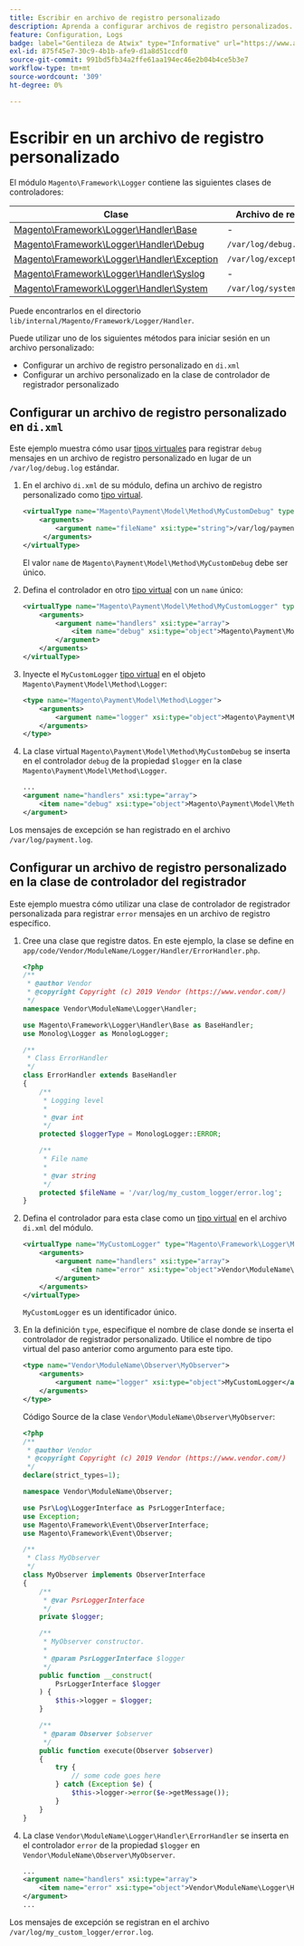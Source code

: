 ```yaml
---
title: Escribir en archivo de registro personalizado
description: Aprenda a configurar archivos de registro personalizados.
feature: Configuration, Logs
badge: label="Gentileza de Atwix" type="Informative" url="https://www.atwix.com/" tooltip="Atwix"
exl-id: 875f45e7-30c9-4b1b-afe9-d1a8d51ccdf0
source-git-commit: 991bd5fb34a2ffe61aa194ec46e2b04b4ce5b3e7
workflow-type: tm+mt
source-wordcount: '309'
ht-degree: 0%

---
```


# Escribir en un archivo de registro personalizado

El módulo `Magento\Framework\Logger` contiene las siguientes clases de controladores:

| Clase | Archivo de registro |
| ----- | -------- |
| [Magento\Framework\Logger\Handler\Base][base] | - |
| [Magento\Framework\Logger\Handler\Debug][debug] | `/var/log/debug.log` |
| [Magento\Framework\Logger\Handler\Exception][exception] | `/var/log/exception.log` |
| [Magento\Framework\Logger\Handler\Syslog][syslog] | - |
| [Magento\Framework\Logger\Handler\System][system] | `/var/log/system.log` |

Puede encontrarlos en el directorio `lib/internal/Magento/Framework/Logger/Handler`.

Puede utilizar uno de los siguientes métodos para iniciar sesión en un archivo personalizado:

- Configurar un archivo de registro personalizado en `di.xml`
- Configurar un archivo personalizado en la clase de controlador de registrador personalizado

## Configurar un archivo de registro personalizado en `di.xml`

Este ejemplo muestra cómo usar [tipos virtuales](https://developer.adobe.com/commerce/php/development/build/dependency-injection-file/#virtual-types) para registrar `debug` mensajes en un archivo de registro personalizado en lugar de un `/var/log/debug.log` estándar.

1. En el archivo `di.xml` de su módulo, defina un archivo de registro personalizado como [tipo virtual](https://developer.adobe.com/commerce/php/development/build/dependency-injection-file/#virtual-types).

   ```xml
   <virtualType name="Magento\Payment\Model\Method\MyCustomDebug" type="Magento\Framework\Logger\Handler\Base">
       <arguments>
           <argument name="fileName" xsi:type="string">/var/log/payment.log</argument>
        </arguments>
   </virtualType>
   ```

   El valor `name` de `Magento\Payment\Model\Method\MyCustomDebug` debe ser único.

1. Defina el controlador en otro [tipo virtual](https://developer.adobe.com/commerce/php/development/build/dependency-injection-file/#virtual-types) con un `name` único:

   ```xml
   <virtualType name="Magento\Payment\Model\Method\MyCustomLogger" type="Magento\Framework\Logger\Monolog">
       <arguments>
           <argument name="handlers" xsi:type="array">
               <item name="debug" xsi:type="object">Magento\Payment\Model\Method\MyCustomDebug</item>
           </argument>
       </arguments>
   </virtualType>
   ```

1. Inyecte el `MyCustomLogger` [tipo virtual](https://developer.adobe.com/commerce/php/development/build/dependency-injection-file/#virtual-types) en el objeto `Magento\Payment\Model\Method\Logger`:

   ```xml
   <type name="Magento\Payment\Model\Method\Logger">
       <arguments>
           <argument name="logger" xsi:type="object">Magento\Payment\Model\Method\MyCustomLogger</argument>
       </arguments>
   </type>
   ```

1. La clase virtual `Magento\Payment\Model\Method\MyCustomDebug` se inserta en el controlador `debug` de la propiedad `$logger` en la clase `Magento\Payment\Model\Method\Logger`.

   ```xml
   ...
   <argument name="handlers" xsi:type="array">
       <item name="debug" xsi:type="object">Magento\Payment\Model\Method\MyCustomDebug</item>
   </argument>
   ```

Los mensajes de excepción se han registrado en el archivo `/var/log/payment.log`.

## Configurar un archivo de registro personalizado en la clase de controlador del registrador

Este ejemplo muestra cómo utilizar una clase de controlador de registrador personalizada para registrar `error` mensajes en un archivo de registro específico.

1. Cree una clase que registre datos. En este ejemplo, la clase se define en `app/code/Vendor/ModuleName/Logger/Handler/ErrorHandler.php`.

   ```php
   <?php
   /**
    * @author Vendor
    * @copyright Copyright (c) 2019 Vendor (https://www.vendor.com/)
    */
   namespace Vendor\ModuleName\Logger\Handler;
   
   use Magento\Framework\Logger\Handler\Base as BaseHandler;
   use Monolog\Logger as MonologLogger;
   
   /**
    * Class ErrorHandler
    */
   class ErrorHandler extends BaseHandler
   {
       /**
        * Logging level
        *
        * @var int
        */
       protected $loggerType = MonologLogger::ERROR;
   
       /**
        * File name
        *
        * @var string
        */
       protected $fileName = '/var/log/my_custom_logger/error.log';
   }
   ```

1. Defina el controlador para esta clase como un [tipo virtual](https://developer.adobe.com/commerce/php/development/build/dependency-injection-file/#virtual-types) en el archivo `di.xml` del módulo.

   ```xml
   <virtualType name="MyCustomLogger" type="Magento\Framework\Logger\Monolog">
       <arguments>
           <argument name="handlers" xsi:type="array">
               <item name="error" xsi:type="object">Vendor\ModuleName\Logger\Handler\ErrorHandler</item>
           </argument>
       </arguments>
   </virtualType>
   ```

   `MyCustomLogger` es un identificador único.

1. En la definición `type`, especifique el nombre de clase donde se inserta el controlador de registrador personalizado. Utilice el nombre de tipo virtual del paso anterior como argumento para este tipo.

   ```xml
   <type name="Vendor\ModuleName\Observer\MyObserver">
       <arguments>
           <argument name="logger" xsi:type="object">MyCustomLogger</argument>
       </arguments>
   </type>
   ```

   Código Source de la clase `Vendor\ModuleName\Observer\MyObserver`:

   ```php
   <?php
   /**
    * @author Vendor
    * @copyright Copyright (c) 2019 Vendor (https://www.vendor.com/)
    */
   declare(strict_types=1);
   
   namespace Vendor\ModuleName\Observer;
   
   use Psr\Log\LoggerInterface as PsrLoggerInterface;
   use Exception;
   use Magento\Framework\Event\ObserverInterface;
   use Magento\Framework\Event\Observer;
   
   /**
    * Class MyObserver
    */
   class MyObserver implements ObserverInterface
   {
       /**
        * @var PsrLoggerInterface
        */
       private $logger;
   
       /**
        * MyObserver constructor.
        *
        * @param PsrLoggerInterface $logger
        */
       public function __construct(
           PsrLoggerInterface $logger
       ) {
           $this->logger = $logger;
       }
   
       /**
        * @param Observer $observer
        */
       public function execute(Observer $observer)
       {
           try {
               // some code goes here
           } catch (Exception $e) {
               $this->logger->error($e->getMessage());
           }
       }
   }
   ```

1. La clase `Vendor\ModuleName\Logger\Handler\ErrorHandler` se inserta en el controlador `error` de la propiedad `$logger` en `Vendor\ModuleName\Observer\MyObserver`.

   ```xml
   ...
   <argument name="handlers" xsi:type="array">
       <item name="error" xsi:type="object">Vendor\ModuleName\Logger\Handler\ErrorHandler</item>
   </argument>
   ...
   ```

Los mensajes de excepción se registran en el archivo `/var/log/my_custom_logger/error.log`.

<!-- link definitions -->

[base]: https://github.com/magento/magento2/blob/2.4/lib/internal/Magento/Framework/Logger/Handler/Base.php
[debug]: https://github.com/magento/magento2/blob/2.4/lib/internal/Magento/Framework/Logger/Handler/Debug.php
[exception]: https://github.com/magento/magento2/blob/2.4/lib/internal/Magento/Framework/Logger/Handler/Exception.php
[syslog]: https://github.com/magento/magento2/blob/2.4/lib/internal/Magento/Framework/Logger/Handler/Syslog.php
[system]: https://github.com/magento/magento2/blob/2.4/lib/internal/Magento/Framework/Logger/Handler/System.php
